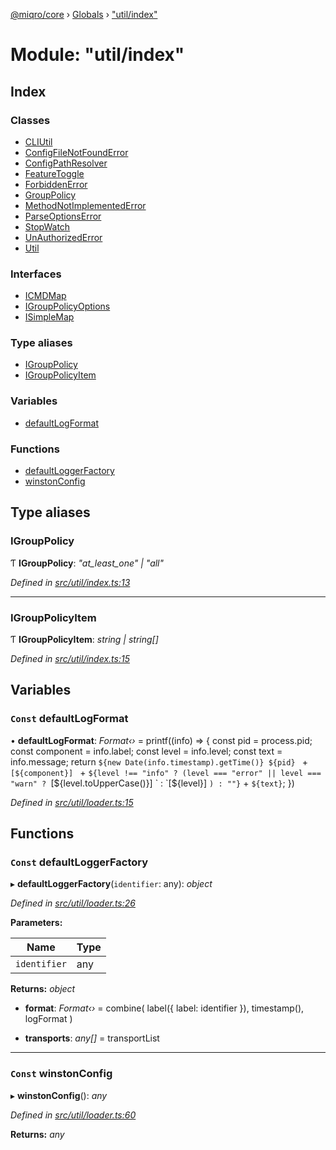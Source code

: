 [@miqro/core](../README.md) › [Globals](../globals.md) › ["util/index"](_util_index_.md)

# Module: "util/index"

## Index

### Classes

* [CLIUtil](../classes/_util_index_.cliutil.md)
* [ConfigFileNotFoundError](../classes/_util_index_.configfilenotfounderror.md)
* [ConfigPathResolver](../classes/_util_index_.configpathresolver.md)
* [FeatureToggle](../classes/_util_index_.featuretoggle.md)
* [ForbiddenError](../classes/_util_index_.forbiddenerror.md)
* [GroupPolicy](../classes/_util_index_.grouppolicy.md)
* [MethodNotImplementedError](../classes/_util_index_.methodnotimplementederror.md)
* [ParseOptionsError](../classes/_util_index_.parseoptionserror.md)
* [StopWatch](../classes/_util_index_.stopwatch.md)
* [UnAuthorizedError](../classes/_util_index_.unauthorizederror.md)
* [Util](../classes/_util_index_.util.md)

### Interfaces

* [ICMDMap](../interfaces/_util_index_.icmdmap.md)
* [IGroupPolicyOptions](../interfaces/_util_index_.igrouppolicyoptions.md)
* [ISimpleMap](../interfaces/_util_index_.isimplemap.md)

### Type aliases

* [IGroupPolicy](_util_index_.md#igrouppolicy)
* [IGroupPolicyItem](_util_index_.md#igrouppolicyitem)

### Variables

* [defaultLogFormat](_util_index_.md#const-defaultlogformat)

### Functions

* [defaultLoggerFactory](_util_index_.md#const-defaultloggerfactory)
* [winstonConfig](_util_index_.md#const-winstonconfig)

## Type aliases

###  IGroupPolicy

Ƭ **IGroupPolicy**: *"at_least_one" | "all"*

*Defined in [src/util/index.ts:13](https://github.com/claukers/miqro-core/blob/6562042/src/util/index.ts#L13)*

___

###  IGroupPolicyItem

Ƭ **IGroupPolicyItem**: *string | string[]*

*Defined in [src/util/index.ts:15](https://github.com/claukers/miqro-core/blob/6562042/src/util/index.ts#L15)*

## Variables

### `Const` defaultLogFormat

• **defaultLogFormat**: *Format‹›* = printf((info) => {
  const pid = process.pid;
  const component = info.label;
  const level = info.level;
  const text = info.message;
  return `${new Date(info.timestamp).getTime()} ${pid} ` +
    `[${component}] ` +
    `${level !== "info" ? (level === "error" || level === "warn" ? `[${level.toUpperCase()}] ` : `[${level}] `) : ""}` +
    `${text}`;
})

*Defined in [src/util/loader.ts:15](https://github.com/claukers/miqro-core/blob/6562042/src/util/loader.ts#L15)*

## Functions

### `Const` defaultLoggerFactory

▸ **defaultLoggerFactory**(`identifier`: any): *object*

*Defined in [src/util/loader.ts:26](https://github.com/claukers/miqro-core/blob/6562042/src/util/loader.ts#L26)*

**Parameters:**

Name | Type |
------ | ------ |
`identifier` | any |

**Returns:** *object*

* **format**: *Format‹›* = combine(
      label({
        label: identifier
      }),
      timestamp(),
      logFormat
    )

* **transports**: *any[]* = transportList

___

### `Const` winstonConfig

▸ **winstonConfig**(): *any*

*Defined in [src/util/loader.ts:60](https://github.com/claukers/miqro-core/blob/6562042/src/util/loader.ts#L60)*

**Returns:** *any*
